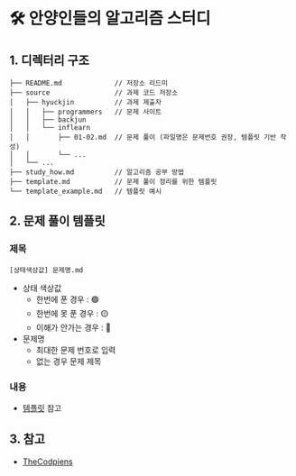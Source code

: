 # 🛠 안양인들의 알고리즘 스터디
## 1. 디렉터리 구조
```
├── README.md             // 저장소 리드미
├── source                // 과제 코드 저장소
│   ├── hyuckjin          // 과제 제출자
│   │   ├── programmers   // 문제 사이트
│   │   ├── backjun       
│   │   └── inflearn      
│   │       ├── 01-02.md  // 문제 풀이 (파일명은 문제번호 권장, 템플릿 기반 작성)
│   │       └── ...
│   └── ...
├── study_how.md          // 알고리즘 공부 방법
├── template.md           // 문제 풀이 정리를 위한 템플릿
└── template_example.md   // 템플릿 예시
```

## 2. 문제 풀이 템플릿
### 제목
```
[상태색상값] 문제명.md
```
- 상태 색상값
  - 한번에 푼 경우 : 🟢
  - 한번에 못 푼 경우 : 🟡
  - 이해가 안가는 경우 : 🔴
- 문제명 
  - 최대한 문제 번호로 입력
  - 없는 경우 문제 제목
  
### 내용
- [템플릿](https://github.com/evan-hwang/anyang-algorithm/blob/main/template.md) 참고

## 3. 참고
- [TheCodpiens](https://github.com/TheCopiens/algorithm-study)
